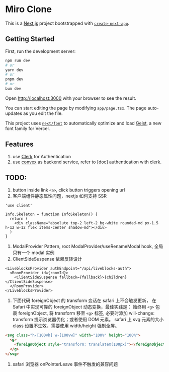 # Miro Clone

This is a [Next.js](https://nextjs.org) project bootstrapped with [`create-next-app`](https://nextjs.org/docs/app/api-reference/cli/create-next-app).

## Getting Started

First, run the development server:

```bash
npm run dev
# or
yarn dev
# or
pnpm dev
# or
bun dev
```

Open [http://localhost:3000](http://localhost:3000) with your browser to see the result.

You can start editing the page by modifying `app/page.tsx`. The page auto-updates as you edit the file.

This project uses [`next/font`](https://nextjs.org/docs/app/building-your-application/optimizing/fonts) to automatically optimize and load [Geist](https://vercel.com/font), a new font family for Vercel.

## Features

1. use [Clerk](https://dashboard.clerk.com/apps/app_2uz7PdaeImwSRqMwQ1Y7ESBaHet/instances/ins_2uz7PYeyCkToGEHShrfHBpR5ZCV/jwt-templates/jtmp_2uz8pRUjYaBj3U2yyY5KJ3bsech) for Authentication
1. use [convex](https://dashboard.convex.dev/t/mark-zhang) as backend service, refer to [doc] authentication with clerk.

## TODO:

1. button inside link `<a>`, click button triggers opening url
1. 客户端组件静态属性问题，nextjs 如何支持 SSR

```tsx
'use client'

Info.Skeleton = function InfoSkeleton() {
  return (
    <div className="absolute top-2 left-2 bg-white rounded-md px-1.5 h-12 w-12 flex items-center shadow-md"></div>
  )
}
```

1. ModalProvider Pattern, root ModalProvider/useRenameModal hook, 全局只有一个 modal 实例
1. ClientSideSuspense 依赖反转设计

```tsx
<LiveblocksProvider authEndpoint="/api/liveblocks-auth">
  <RoomProvider id={roomId}>
    <ClientSideSuspense fallback={fallback}>{children}</ClientSideSuspense>
  </RoomProvider>
</LiveblocksProvider>
```

1. 下面代码 foreignObject 的 transform 变话在 safari 上不会触发更新， 在 Safari 中实现可靠的 foreignObject 动态变换，最佳实践是： 始终用 `<g>` 包裹 foreignObject, 将 transform 移至 `<g>` 标签, 必要时添加 will-change: transform 提示浏览器优化；或者使用 DOM 元素。 safari 上 svg 元素的大小 class 设置不生效，需要使用 width/height 强制全屏。

```html
<svg class="h-[100vh] w-[100vw]" width="100%" height="100%">
  <g>
    <foreignObject style="transform: translateX(100px)"></foreignObject>
  </g>
</svg>
```

1. safari 浏览器 onPointerLeave 事件不触发的兼容问题

